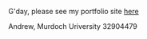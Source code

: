 G'day, please see my portfolio site [here](https://lurchingabomination.space/)

Andrew,
Murdoch Uriversity
32904479
